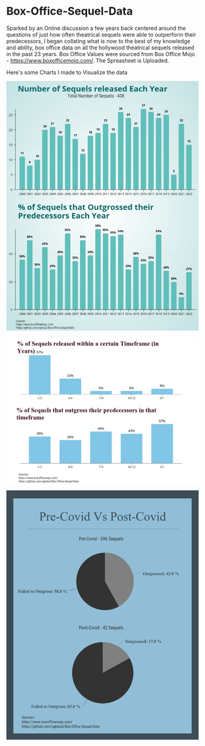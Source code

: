 # Box-Office-Sequel-Data
Sparked by an Online discussion a few years back centered around the questions of just how often theatrical sequels were able to outperform their predecessors, I began collating what is now to the best of my knowledge and ability, box office data on all the hollywood theatrical sequels released in the past 23 years. Box Office Values were sourced from Box Office Mojo - https://www.boxofficemojo.com/. The Spreasheet is Uploaded.

Here's some Charts I made to Visualize the data

![Model](https://github.com/ogkalu2/Box-Office-Sequel-Data/blob/main/Charts/Year-comp.png)

![Model](https://github.com/ogkalu2/Box-Office-Sequel-Data/blob/main/Charts/Timeframe-comp.png)

![Model](https://github.com/ogkalu2/Box-Office-Sequel-Data/blob/main/Charts/Covid-comp.png)

